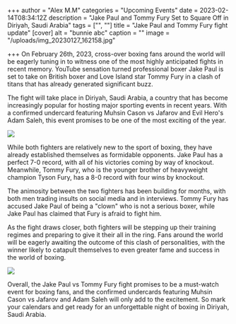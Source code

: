 +++
author = "Alex M.M"
categories = "Upcoming Events"
date = 2023-02-14T08:34:12Z
description = "Jake Paul and Tommy Fury Set to Square Off in Diriyah, Saudi Arabia"
tags = ["", ""]
title = "Jake Paul and Tommy Fury fight update"
[cover]
alt = "bunnie abc"
caption = ""
image = "/uploads/img_20230127_162158.jpg"

+++
On February 26th, 2023, cross-over boxing fans around the world will be eagerly tuning in to witness one of the most highly anticipated fights in recent memory. YouTube sensation turned professional boxer Jake Paul is set to take on British boxer and Love Island star Tommy Fury in a clash of titans that has already generated significant buzz.

The fight will take place in Diriyah, Saudi Arabia, a country that has become increasingly popular for hosting major sporting events in recent years. With a confirmed undercard featuring Muhsin Cason vs Jafarov and Evil Hero's Adam Saleh, this event promises to be one of the most exciting of the year.

![](/uploads/img_20230213_000131.jpg)

While both fighters are relatively new to the sport of boxing, they have already established themselves as formidable opponents. Jake Paul has a perfect 7-0 record, with all of his victories coming by way of knockout. Meanwhile, Tommy Fury, who is the younger brother of heavyweight champion Tyson Fury, has a 8-0 record with four wins by knockout.

The animosity between the two fighters has been building for months, with both men trading insults on social media and in interviews. Tommy Fury has accused Jake Paul of being a "clown" who is not a serious boxer, while Jake Paul has claimed that Fury is afraid to fight him.

As the fight draws closer, both fighters will be stepping up their training regimes and preparing to give it their all in the ring. Fans around the world will be eagerly awaiting the outcome of this clash of personalities, with the winner likely to catapult themselves to even greater fame and success in the world of boxing.

![](/uploads/img_20230214_104526.jpg)

Overall, the Jake Paul vs Tommy Fury fight promises to be a must-watch event for boxing fans, and the confirmed undercards featuring Muhsin Cason vs Jafarov and Adam Saleh will only add to the excitement. So mark your calendars and get ready for an unforgettable night of boxing in Diriyah, Saudi Arabia.